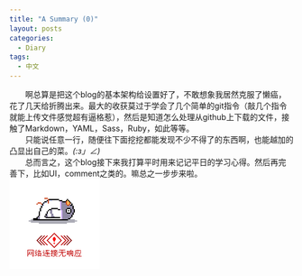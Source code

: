 ```yaml
---
title: "A Summary (0)"
layout: posts
categories:
  - Diary
tags: 
  - 中文
---
```


&emsp;&emsp;啊总算是把这个blog的基本架构给设置好了，不敢想象我居然克服了懒癌，花了几天给折腾出来。最大的收获莫过于学会了几个简单的git指令（敲几个指令就能上传文件感觉超有逼格惹），然后是知道怎么处理从github上下载的文件，接触了Markdown，YAML，Sass，Ruby，如此等等。  
&emsp;&emsp;只能说任意一行，随便往下面挖挖都能发现不少不得了的东西啊，也能越加的凸显出自己的菜。_(:з」∠)_  
&emsp;&emsp;总而言之，这个blog接下来我打算平时用来记记平日的学习心得。然后再完善下，比如UI，comment之类的。嘛总之一步步来啦。  
<img src = "../assets/images/emoji/loading.gif" alt = "A meanless gif" style = "margin-left: auto; margin-right: auto;">